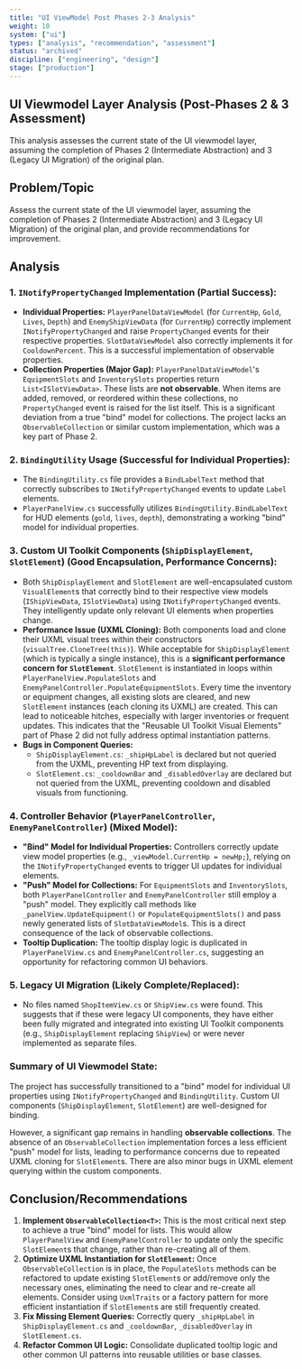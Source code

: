 ```yaml
---
title: "UI ViewModel Post Phases 2-3 Analysis"
weight: 10
system: ["ui"]
types: ["analysis", "recommendation", "assessment"]
status: "archived"
discipline: ["engineering", "design"]
stage: ["production"]
---
```


## UI Viewmodel Layer Analysis (Post-Phases 2 & 3 Assessment)

This analysis assesses the current state of the UI viewmodel layer, assuming the completion of Phases 2 (Intermediate Abstraction) and 3 (Legacy UI Migration) of the original plan.

## Problem/Topic

Assess the current state of the UI viewmodel layer, assuming the completion of Phases 2 (Intermediate Abstraction) and 3 (Legacy UI Migration) of the original plan, and provide recommendations for improvement.

## Analysis

### 1. `INotifyPropertyChanged` Implementation (Partial Success):

*   **Individual Properties:** `PlayerPanelDataViewModel` (for `CurrentHp`, `Gold`, `Lives`, `Depth`) and `EnemyShipViewData` (for `CurrentHp`) correctly implement `INotifyPropertyChanged` and raise `PropertyChanged` events for their respective properties. `SlotDataViewModel` also correctly implements it for `CooldownPercent`. This is a successful implementation of observable properties.
*   **Collection Properties (Major Gap):** `PlayerPanelDataViewModel`'s `EquipmentSlots` and `InventorySlots` properties return `List<ISlotViewData>`. These lists are **not observable**. When items are added, removed, or reordered within these collections, no `PropertyChanged` event is raised for the list itself. This is a significant deviation from a true "bind" model for collections. The project lacks an `ObservableCollection` or similar custom implementation, which was a key part of Phase 2.

### 2. `BindingUtility` Usage (Successful for Individual Properties):

*   The `BindingUtility.cs` file provides a `BindLabelText` method that correctly subscribes to `INotifyPropertyChanged` events to update `Label` elements.
*   `PlayerPanelView.cs` successfully utilizes `BindingUtility.BindLabelText` for HUD elements (`gold`, `lives`, `depth`), demonstrating a working "bind" model for individual properties.

### 3. Custom UI Toolkit Components (`ShipDisplayElement`, `SlotElement`) (Good Encapsulation, Performance Concerns):

*   Both `ShipDisplayElement` and `SlotElement` are well-encapsulated custom `VisualElement`s that correctly bind to their respective view models (`IShipViewData`, `ISlotViewData`) using `INotifyPropertyChanged` events. They intelligently update only relevant UI elements when properties change.
*   **Performance Issue (UXML Cloning):** Both components load and clone their UXML visual trees within their constructors (`visualTree.CloneTree(this)`). While acceptable for `ShipDisplayElement` (which is typically a single instance), this is a **significant performance concern for `SlotElement`**. `SlotElement` is instantiated in loops within `PlayerPanelView.PopulateSlots` and `EnemyPanelController.PopulateEquipmentSlots`. Every time the inventory or equipment changes, all existing slots are cleared, and new `SlotElement` instances (each cloning its UXML) are created. This can lead to noticeable hitches, especially with larger inventories or frequent updates. This indicates that the "Reusable UI Toolkit Visual Elements" part of Phase 2 did not fully address optimal instantiation patterns.
*   **Bugs in Component Queries:**
    *   `ShipDisplayElement.cs`: `_shipHpLabel` is declared but not queried from the UXML, preventing HP text from displaying.
    *   `SlotElement.cs`: `_cooldownBar` and `_disabledOverlay` are declared but not queried from the UXML, preventing cooldown and disabled visuals from functioning.

### 4. Controller Behavior (`PlayerPanelController`, `EnemyPanelController`) (Mixed Model):

*   **"Bind" Model for Individual Properties:** Controllers correctly update view model properties (e.g., `_viewModel.CurrentHp = newHp;`), relying on the `INotifyPropertyChanged` events to trigger UI updates for individual elements.
*   **"Push" Model for Collections:** For `EquipmentSlots` and `InventorySlots`, both `PlayerPanelController` and `EnemyPanelController` still employ a "push" model. They explicitly call methods like `_panelView.UpdateEquipment()` or `PopulateEquipmentSlots()` and pass newly generated lists of `SlotDataViewModel`s. This is a direct consequence of the lack of observable collections.
*   **Tooltip Duplication:** The tooltip display logic is duplicated in `PlayerPanelView.cs` and `EnemyPanelController.cs`, suggesting an opportunity for refactoring common UI behaviors.

### 5. Legacy UI Migration (Likely Complete/Replaced):

*   No files named `ShopItemView.cs` or `ShipView.cs` were found. This suggests that if these were legacy UI components, they have either been fully migrated and integrated into existing UI Toolkit components (e.g., `ShipDisplayElement` replacing `ShipView`) or were never implemented as separate files.

### Summary of UI Viewmodel State:

The project has successfully transitioned to a "bind" model for individual UI properties using `INotifyPropertyChanged` and `BindingUtility`. Custom UI components (`ShipDisplayElement`, `SlotElement`) are well-designed for binding.

However, a significant gap remains in handling **observable collections**. The absence of an `ObservableCollection` implementation forces a less efficient "push" model for lists, leading to performance concerns due to repeated UXML cloning for `SlotElement`s. There are also minor bugs in UXML element querying within the custom components.

## Conclusion/Recommendations

1.  **Implement `ObservableCollection<T>`:** This is the most critical next step to achieve a true "bind" model for lists. This would allow `PlayerPanelView` and `EnemyPanelController` to update only the specific `SlotElement`s that change, rather than re-creating all of them.
2.  **Optimize UXML Instantiation for `SlotElement`:** Once `ObservableCollection` is in place, the `PopulateSlots` methods can be refactored to update existing `SlotElement`s or add/remove only the necessary ones, eliminating the need to clear and re-create all elements. Consider using `UxmlTraits` or a factory pattern for more efficient instantiation if `SlotElement`s are still frequently created.
3.  **Fix Missing Element Queries:** Correctly query `_shipHpLabel` in `ShipDisplayElement.cs` and `_cooldownBar`, `_disabledOverlay` in `SlotElement.cs`.
4.  **Refactor Common UI Logic:** Consolidate duplicated tooltip logic and other common UI patterns into reusable utilities or base classes.